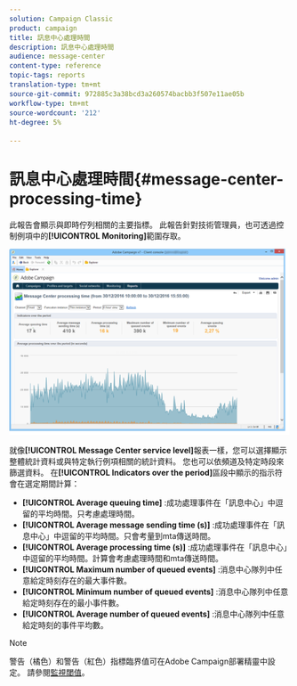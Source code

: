 ```yaml
---
solution: Campaign Classic
product: campaign
title: 訊息中心處理時間
description: 訊息中心處理時間
audience: message-center
content-type: reference
topic-tags: reports
translation-type: tm+mt
source-git-commit: 972885c3a38bcd3a260574bacbb3f507e11ae05b
workflow-type: tm+mt
source-wordcount: '212'
ht-degree: 5%

---
```



# 訊息中心處理時間{#message-center-processing-time}

此報告會顯示與即時佇列相關的主要指標。 此報告針對技術管理員，也可透過控制例項中的&#x200B;**[!UICONTROL Monitoring]**&#x200B;範圍存取。

![](assets/mc_reports_2.png)

就像&#x200B;**[!UICONTROL Message Center service level]**&#x200B;報表一樣，您可以選擇顯示整體統計資料或與特定執行例項相關的統計資料。 您也可以依頻道及特定時段來篩選資料。 在&#x200B;**[!UICONTROL Indicators over the period]**&#x200B;區段中顯示的指示符會在選定期間計算：

* **[!UICONTROL Average queuing time]** :成功處理事件在「訊息中心」中逗留的平均時間。只考慮處理時間。
* **[!UICONTROL Average message sending time (s)]** :成功處理事件在「訊息中心」中逗留的平均時間。只會考量到mta傳送時間。
* **[!UICONTROL Average processing time (s)]** :成功處理事件在「訊息中心」中逗留的平均時間。計算會考慮處理時間和mta傳送時間。
* **[!UICONTROL Maximum number of queued events]** :消息中心隊列中任意給定時刻存在的最大事件數。
* **[!UICONTROL Minimum number of queued events]** :消息中心隊列中任意給定時刻存在的最小事件數。
* **[!UICONTROL Average number of queued events]** :消息中心隊列中任意給定時刻的事件平均數。

>[!NOTE]
>
>警告（橘色）和警告（紅色）指標臨界值可在Adobe Campaign部署精靈中設定。 請參閱[監視閾值](../../message-center/using/monitoring-thresholds.md)。

